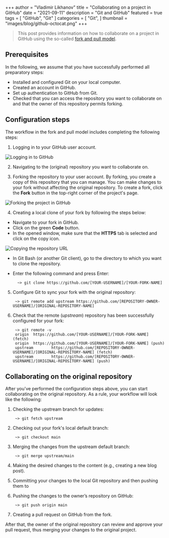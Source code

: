 +++
author = "Vladimir Likhanov"
title = "Collaborating on a project in GitHub"
date = "2021-09-11"
description = "Git and GitHub"
featured = true
tags = [
    "GitHub",
    "Git"
]
categories = [
    "Git",
]
thumbnail = "images/blog/github-octocat.png"
+++

> This post provides information on how to collaborate on a project in GitHub using the
so-called [fork and pull model](https://en.wikipedia.org/wiki/Fork_and_pull_model).

## Prerequisites

In the following, we assume that you have successfully performed all preparatory steps:

* Installed and configured Git on your local computer.
* Created an account in GitHub.
* Set up authentication to GitHub from Git.
* Checked that you can access the repository you want to collaborate on and that the owner
of this repository permits forking.

## Configuration steps

The workflow in the fork and pull model includes completing the following steps:

1. Logging in to your GitHub user account.

![Logging in to GitHub](/images/blog/github-login.png)

2. Navigating to the (original) repository you want to collaborate on.

3. Forking the repository to your user account. By forking, you create a copy of this repository
that you can manage. You can make changes to your fork without affecting the original repository.
To create a fork, click the **Fork** button in the top-right corner of the project's page.

![Forking the project in GitHub](/images/blog/github-forking-project.png)

4. Creating a local clone of your fork by following the steps below:

* Navigate to your fork in GitHub.
* Click on the green **Code** button.
* In the opened window, make sure that the **HTTPS** tab is selected and click on the copy icon.

![Copying the repository URL](/images/blog/github-copying-repository-url.png)

* In Git Bash (or another Git client), go to the directory to which you want to clone the repository.
* Enter the following command and press Enter:

        ~> git clone https://github.com/[YOUR-USERNAME]/[YOUR-FORK-NAME]

5. Configure Git to sync your fork with the original repository:

        ~> git remote add upstream https://github.com/[REPOSITORY-OWNER-USERNAME]/[ORIGINAL-REPOSITORY-NAME]

6. Check that the remote (*upstream*) repository has been successfully configured for your fork:

        ~> git remote -v
        origin  https://github.com/[YOUR-USERNAME]/[YOUR-FORK-NAME] (fetch)
        origin  https://github.com/[YOUR-USERNAME]/[YOUR-FORK-NAME] (push)
        upstream        https://github.com/[REPOSITORY-OWNER-USERNAME]/[ORIGINAL-REPOSITORY-NAME] (fetch)
        upstream        https://github.com/[REPOSITORY-OWNER-USERNAME]/[ORIGINAL-REPOSITORY-NAME] (push)

## Collaborating on the original repository

After you've performed the configuration steps above, you can start collaborating on the original repository.
As a rule, your workflow will look like the following:

1. Checking the upstream branch for updates:

        ~> git fetch upstream

2. Checking out your fork's local default branch:

        ~> git checkout main

3. Merging the changes from the upstream default branch:

        ~> git merge upstream/main

4. Making the desired changes to the content (e.g., creating a new blog post).

5. Committing your changes to the local Git repository and then pushing them to 

5. Pushing the changes to the owner’s repository on GitHub:

        ~> git push origin main

6. Creating a pull request on GitHub from the fork.

After that, the owner of the original repository can review and approve your pull request, thus merging your
changes to the original project.